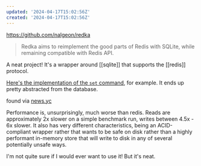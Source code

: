 ```yaml
---
updated: '2024-04-17T15:02:56Z'
created: '2024-04-17T15:02:56Z'
---
```

https://github.com/nalgeon/redka

> Redka aims to reimplement the good parts of Redis with SQLite, while remaining compatible with Redis API.

A neat project! It's a wrapper around [[sqlite]] that supports the [[redis]] protocol.

[Here's the implementation of the `set` command](https://github.com/nalgeon/redka/blob/9b2dec3771b365024092c9f637c1676d521e1571/internal/command/set.go), for example. It ends up pretty abstracted from the database.

found via [news.yc](https://news.ycombinator.com/item?id=40030746)

Performance is, unsurprisingly, much worse than redis. Reads are approximately 2x slower on a simple benchmark run, writes between 4.5x - 6x slower. It also has very different characteristics, being an ACID-compliant wrapper rather that wants to be safe on disk rather than a highly performant in-memory store that will write to disk in any of several potentially unsafe ways.

I'm not quite sure if I would ever want to use it! But it's neat.